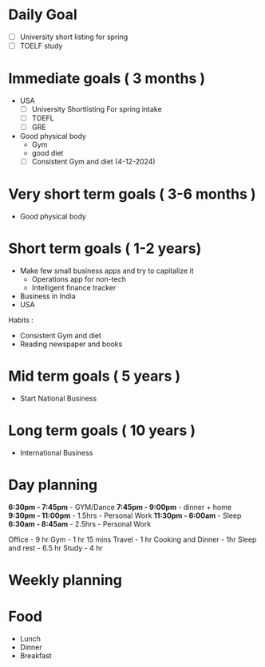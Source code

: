 
# Daily Goal

- [ ] University short listing for spring 
- [ ] TOELF study

# Immediate goals ( 3 months )
- USA
	- [ ] University Shortlisting For spring intake
	- [ ] TOEFL 
	- [ ] GRE
- Good physical body
	- Gym
	- good diet
	- [ ] Consistent Gym and diet (4-12-2024)
# Very short term goals ( 3-6 months )
- Good physical body
# Short term goals ( 1-2 years)

- Make few small business apps and try to capitalize it 
	- Operations app for non-tech
	- Intelligent finance tracker
- Business in India
- USA

Habits : 
- Consistent Gym and diet
- Reading newspaper and books
# Mid term goals ( 5 years )
- Start National Business
# Long term goals ( 10 years )
- International Business 
# Day planning
**6:30pm - 7:45pm** - GYM/Dance
**7:45pm - 9:00pm** - dinner + home
**9:30pm - 11:00pm** - 1.5hrs - Personal Work
**11:30pm - 6:00am** - Sleep
**6:30am - 8:45am** - 2.5hrs - Personal Work

Office - 9 hr
Gym - 1 hr 15 mins
Travel - 1 hr
Cooking and Dinner - 1hr 
Sleep and rest - 6.5 hr
Study - 4 hr 

# Weekly planning

# Food 
- Lunch 
- Dinner 
- Breakfast
